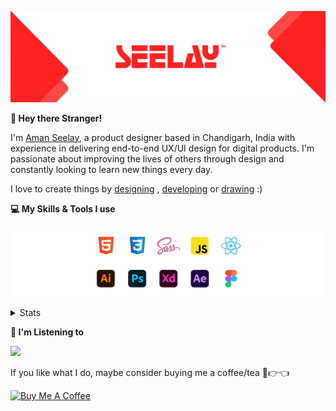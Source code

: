 [![banner](./images/seelay.svg)](https://www.seelay.in)

**👋 Hey there Stranger!**

I'm [Aman Seelay](https://www.seelay.in), a product designer based in Chandigarh, India with experience in delivering end-to-end UX/UI design for digital products. I'm passionate about improving the lives of others through design and constantly looking to learn new things every day.

I love to create things by [designing](https://www.seelay.in/#work) , [developing](https://www.seelay.in/#projects) or [drawing](https://art.seelay.in) :)

**💻 My Skills & Tools I use**

[![banner](./images/skills&tools.svg)](https://www.seelay.in/about)

<details>
  <summary>Stats</summary>

---

<!--START_SECTION:waka-->
![Profile Views](http://img.shields.io/badge/Profile%20Views-13-blue)

**🐱 My GitHub Data** 

> 📦 506.5 kB Used in GitHub's Storage 
 > 
> 🏆 316 Contributions in the Year 2023
 > 
> 💼 Opted to Hire
 > 
> 📜 1 Public Repository 
 > 
> 🔑 44 Private Repository 
 > 
**I'm a Night 🦉** 

```text
🌞 Morning                279 commits         █████░░░░░░░░░░░░░░░░░░░░   18.37 % 
🌆 Daytime                255 commits         ████░░░░░░░░░░░░░░░░░░░░░   16.79 % 
🌃 Evening                462 commits         ████████░░░░░░░░░░░░░░░░░   30.41 % 
🌙 Night                  523 commits         █████████░░░░░░░░░░░░░░░░   34.43 % 
```
📅 **I'm Most Productive on Sunday** 

```text
Monday                   191 commits         ███░░░░░░░░░░░░░░░░░░░░░░   12.57 % 
Tuesday                  273 commits         ████░░░░░░░░░░░░░░░░░░░░░   17.97 % 
Wednesday                144 commits         ██░░░░░░░░░░░░░░░░░░░░░░░   09.48 % 
Thursday                 256 commits         ████░░░░░░░░░░░░░░░░░░░░░   16.85 % 
Friday                   175 commits         ███░░░░░░░░░░░░░░░░░░░░░░   11.52 % 
Saturday                 200 commits         ███░░░░░░░░░░░░░░░░░░░░░░   13.17 % 
Sunday                   280 commits         █████░░░░░░░░░░░░░░░░░░░░   18.43 % 
```


📊 **This Week I Spent My Time On** 

```text
🕑︎ Time Zone: Asia/Kolkata

💬 Programming Languages: 
TypeScript               3 hrs 31 mins       ██████████░░░░░░░░░░░░░░░   39.58 % 
Other                    3 hrs 15 mins       █████████░░░░░░░░░░░░░░░░   36.55 % 
Bash                     39 mins             ██░░░░░░░░░░░░░░░░░░░░░░░   07.45 % 
JSON                     39 mins             ██░░░░░░░░░░░░░░░░░░░░░░░   07.37 % 
JavaScript               26 mins             █░░░░░░░░░░░░░░░░░░░░░░░░   04.88 % 

🔥 Editors: 
VS Code                  5 hrs 42 mins       ████████████████░░░░░░░░░   63.99 % 
Edge                     3 hrs 12 mins       █████████░░░░░░░░░░░░░░░░   36.01 % 

💻 Operating System: 
Windows                  8 hrs 55 mins       █████████████████████████   100.00 % 
```

**I Mostly Code in JavaScript** 

```text
JavaScript               32 repos            █████████████████░░░░░░░░   69.57 % 
TypeScript               11 repos            ██████░░░░░░░░░░░░░░░░░░░   23.91 % 
Java                     3 repos             ██░░░░░░░░░░░░░░░░░░░░░░░   06.52 % 
```




 Last Updated on 10/08/2023 06:38:41 UTC
<!--END_SECTION:waka-->

---

 </details>

**🎵 I'm Listening to**

<object data="https://now-play.vercel.app/api/generate?uid=7a17a86e-d6b7-43b5-8d9c-1d6dae42a779" >

  <img src="https://now-play.vercel.app/api/generate?uid=7a17a86e-d6b7-43b5-8d9c-1d6dae42a779" />

</object>

If you like what I do, maybe consider buying me a coffee/tea 🥺👉👈

<a href="https://www.buymeacoffee.com/seelay" target="_blank"><img src="https://cdn.buymeacoffee.com/buttons/v2/default-red.png" alt="Buy Me A Coffee" width="150" ></a>
